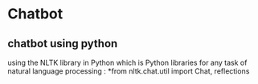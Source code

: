 # Chatbot

## chatbot using python
using the NLTK library in Python which is Python libraries for any task of natural language processing : 
*from nltk.chat.util import Chat, reflections
